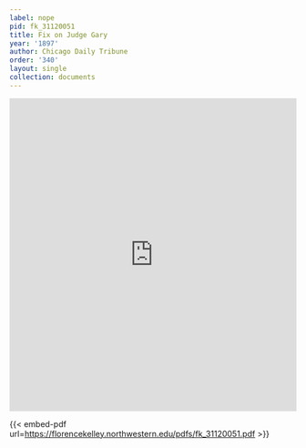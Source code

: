 ```yaml
---
label: nope
pid: fk_31120051
title: Fix on Judge Gary
year: '1897'
author: Chicago Daily Tribune
order: '340'
layout: single
collection: documents
---
```

<iframe src="https://northwestern.app.box.com/embed/s/c8ou2ejvsug59pfimhfzgxdinvs6p03o?sortColumn=date&view=list" width="100%" height="550" frameborder="0" allowfullscreen webkitallowfullscreen msallowfullscreen></iframe>


{{< embed-pdf url=https://florencekelley.northwestern.edu/pdfs/fk_31120051.pdf >}}